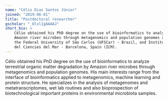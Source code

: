 ```yaml
---
name: "Célio Dias Santos Júnior"
joined: "2019-06-01"
title: "Postdoctoral researcher"
gscholar: "_Ulxl1gAAAAJ"
short_bio: >
    Célio obtained his PhD degree on the use of bioinformatics to analyze
    Amazon river microbes through metagenomics and population genomes at
    the Federal University of São Carlos (UFSCar) - Brazil, and Institut
    del Ciencies del Mar - Barcelona, Spain (ICM).
---
```



Célio obtained his PhD degree on the use of bioinformatics to analyze
terrestrial organic matter degradation by Amazon river microbes through
metagenomics and population genomes.
His main interests range from the interface of bioinformatics applied to
metagenomics, machine learning and protein structure. He specializes in
the analysis of metagenomes and metatranscriptomes, wet lab routines and
also bioprospection of biotechnological important proteins in environmental
microbiota samples.

